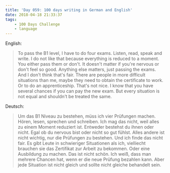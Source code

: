 ```yaml
---
title: 'Day 059: 100 days writing in German and English'
date: 2018-04-18 21:33:37
tags:
    - 100 Days Challenge
    - language
---
```

English:
> To pass the B1 level, I have to do four exams. Listen, read, speak and write. I do not like that because everything is reduced to a moment. You either pass them or don't. It doesn't matter if you're nervous or don't feel so good. Anything else matters, just passing the exams. And I don't think that's fair. There are people in more difficult situations than me, maybe they need to obtain the certificate to work. Or to do an apprenticeship. That's not nice. I know that you have several chances if you can pay the new exam. But every situation is not equal and shouldn't be treated the same.

Deutsch:
> Um das B1 Niveau zu bestehen, müss ich vier Prüfungen machen. Hören, lesen, sprechen und schreiben. Ich mag das nicht, weil alles zu einem Moment reduziert ist. Entweder bestehst du ihnen oder nicht. Egal ob du nervous bist oder nicht so gut fühlst. Alles andere ist nicht wichtig, nur die Prüfungen zu bestehen. Und ich finde das nicht fair. Es gibt Leute in schwieriger Situationen als ich, vielliecht brauchen sie das Zertifikat zur Arbeit zu bekommen. Oder eine Ausbildung zu machen. Das ist nicht schön. Ich weiß, dass man mehrere Chancen hat, wenn er die neue Prüfung bezahlen kann. Aber jede Situation ist nicht gleich und sollte nicht gleiche behandelt sein.
